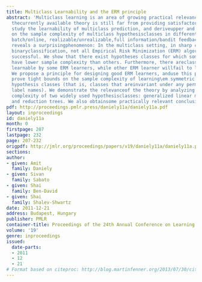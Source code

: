 ```yaml
---
title: Multiclass Learnability and the ERM principle
abstract: 'Multiclass learning is an area of growing practical relevance, for which
  thecurrently available theory is still far from providing satisfactoryunderstanding.  We
  study the learnability of multiclass prediction, and deriveupper and lower bounds
  on the sample complexity of multiclass hypothesisclasses in different learning models:
  batch/online, realizable/unrealizable,full information/bandit feedback.  Our analysis
  reveals a surprisingphenomenon: In the multiclass setting, in sharp contrast to
  binaryclassification, not all Empirical Risk Minimization (ERM) algorithms areequally
  successful. We show that there exist hypotheses classes for which someERM learners
  have lower sample complexity than others. Furthermore, there areclasses that are
  learnable by some ERM learners, while other ERM learner willfail to learn them.
  We propose a principle for designing good ERM learners, anduse this principle to
  prove tight bounds on the sample complexity of learning\em symmetric multiclass
  hypothesis classes (that is, classes that areinvariant under any permutation of
  label names). We demonstrate the relevanceof the theory by analyzing the sample
  complexity of two widely used hypothesisclasses: generalized linear multiclass models
  and reduction trees. We also obtainsome practically relevant conclusions.'
pdf: http://proceedings.pmlr.press/daniely11a/daniely11a.pdf
layout: inproceedings
id: daniely11a
month: 0
firstpage: 207
lastpage: 232
page: 207-232
origpdf: http://jmlr.org/proceedings/papers/v19/daniely11a/daniely11a.pdf
sections: 
author:
- given: Amit
  family: Daniely
- given: Sivan
  family: Sabato
- given: Shai
  family: Ben-David
- given: Shai
  family: Shalev-Shwartz
date: 2011-12-21
address: Budapest, Hungary
publisher: PMLR
container-title: Proceedings of the 24th Annual Conference on Learning Theory
volume: '19'
genre: inproceedings
issued:
  date-parts:
  - 2011
  - 12
  - 21
# Format based on citeproc: http://blog.martinfenner.org/2013/07/30/citeproc-yaml-for-bibliographies/
---
```

